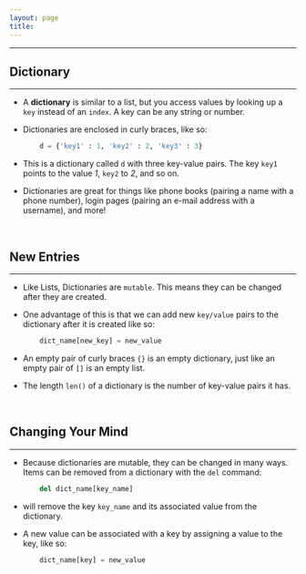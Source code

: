 ```yaml
---
layout: page
title:
---
```

***

## Dictionary
***

- A __dictionary__ is similar to a list, but you access values by looking up a `key` instead of an `index`. A key can be any string or number.

- Dictionaries are enclosed in curly braces, like so:

    ```python
        d = {'key1' : 1, 'key2' : 2, 'key3' : 3}
    ```

- This is a dictionary called `d` with three key-value pairs. The key `key1` points to the value _1_, `key2` to _2_, and so on.

- Dictionaries are great for things like phone books (pairing a name with a phone number), login pages (pairing an e-mail address with a username), and more!

&nbsp;
## New Entries
***

- Like Lists, Dictionaries are `mutable`. This means they can be changed after they are created.

- One advantage of this is that we can add new `key/value` pairs to the dictionary after it is created like so:

    ```python
        dict_name[new_key] = new_value
    ```

- An empty pair of curly braces `{}` is an empty dictionary, just like an empty pair of `[]` is an empty list.

- The length `len()` of a dictionary is the number of key-value pairs it has.

&nbsp;
## Changing Your Mind
***

- Because dictionaries are mutable, they can be changed in many ways. Items can be removed from a dictionary with the `del` command:

    ```python
        del dict_name[key_name]
    ```

- will remove the key `key_name` and its associated value from the dictionary.

- A new value can be associated with a key by assigning a value to the key, like so:

    ```python
        dict_name[key] = new_value
    ```